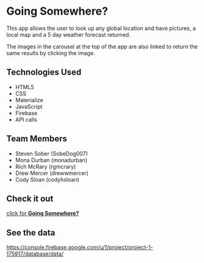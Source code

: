 # Going Somewhere?

This app allows the user to look up any global location and have pictures, a local map and a 5 day weather forecast returned. 

The images in the carousel at the top of the app are also linked to return the same results by clicking the image.


## Technologies Used
- HTML5
- CSS
- Materialize
- JavaScript
- Firebase
- API calls


## Team Members
* Steven Sober (SobeDog007)
* Mona Durban (monadurban)
* Rich McRary (rgmcrary)
* Drew Mercer (drewwmercer)
* Cody Sloan (codyhsloan)

## Check it out
  <a href="https://rgmcrary.github.io/Travel-Inspiration/" target="_blank">click for **Going Somewhere?**</a>

## See the data
https://console.firebase.google.com/u/1/project/project-1-175917/database/data/
